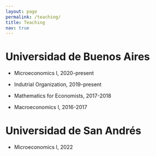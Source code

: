 ```yaml
---
layout: page
permalink: /teaching/
title: Teaching
nav: true
---
```


# Universidad de Buenos Aires

* Microeconomics I, 2020-present

* Indutrial Organization, 2019-present

* Mathematics for Economists, 2017-2018

* Macroeconomics I, 2016-2017

# Universidad de San Andrés

* Microeconomics I, 2022